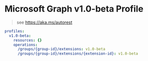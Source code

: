# Microsoft Graph v1.0-beta Profile

> see https://aka.ms/autorest

``` yaml
profiles:
  v1.0-beta:
    resources: {}
    operations:
      /groups/{group-id}/extensions: v1.0-beta
      /groups/{group-id}/extensions/{extension-id}: v1.0-beta

```
